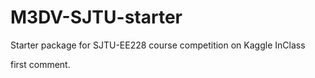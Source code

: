 # M3DV-SJTU-starter
Starter package for SJTU-EE228  course competition on Kaggle InClass

first comment.
